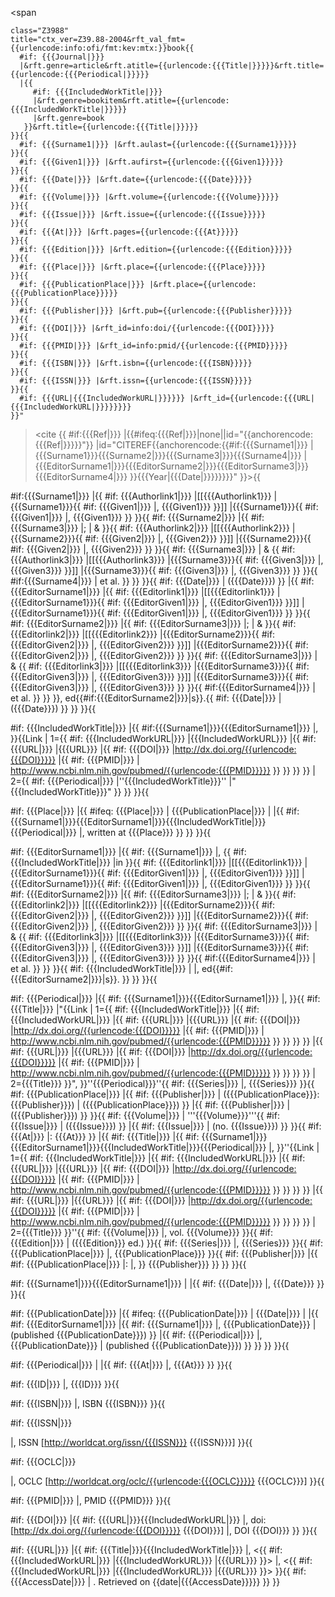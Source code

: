 <span
<!-- This is a COinS tag (http://ocoins.info), which allows automated tools to parse the citation information: -->
    class="Z3988"
    title="ctx_ver=Z39.88-2004&rft_val_fmt={{urlencode:info:ofi/fmt:kev:mtx:}}book{{
      #if: {{{Journal|}}}
      |&rft.genre=article&rft.atitle={{urlencode:{{{Title|}}}}}&rft.title={{urlencode:{{{Periodical|}}}}}
      |{{
         #if: {{{IncludedWorkTitle|}}}
         |&rft.genre=bookitem&rft.atitle={{urlencode:{{{IncludedWorkTitle|}}}}}
         |&rft.genre=book
       }}&rft.title={{urlencode:{{{Title|}}}}}
    }}{{
      #if: {{{Surname1|}}} |&rft.aulast={{urlencode:{{{Surname1}}}}}
    }}{{
      #if: {{{Given1|}}} |&rft.aufirst={{urlencode:{{{Given1}}}}}
    }}{{
      #if: {{{Date|}}} |&rft.date={{urlencode:{{{Date}}}}}
    }}{{
      #if: {{{Volume|}}} |&rft.volume={{urlencode:{{{Volume}}}}}
    }}{{
      #if: {{{Issue|}}} |&rft.issue={{urlencode:{{{Issue}}}}}
    }}{{
      #if: {{{At|}}} |&rft.pages={{urlencode:{{{At}}}}}
    }}{{
      #if: {{{Edition|}}} |&rft.edition={{urlencode:{{{Edition}}}}}
    }}{{
      #if: {{{Place|}}} |&rft.place={{urlencode:{{{Place}}}}}
    }}{{
      #if: {{{PublicationPlace|}}} |&rft.place={{urlencode:{{{PublicationPlace}}}}}
    }}{{
      #if: {{{Publisher|}}} |&rft.pub={{urlencode:{{{Publisher}}}}}
    }}{{
      #if: {{{DOI|}}} |&rft_id=info:doi/{{urlencode:{{{DOI}}}}}
    }}{{
      #if: {{{PMID|}}} |&rft_id=info:pmid/{{urlencode:{{{PMID}}}}} 
    }}{{ 
      #if: {{{ISBN|}}} |&rft.isbn={{urlencode:{{{ISBN}}}}}
    }}{{
      #if: {{{ISSN|}}} |&rft.issn={{urlencode:{{{ISSN}}}}}
    }}{{
      #if: {{{URL|{{{IncludedWorkURL|}}}}}} |&rft_id={{urlencode:{{{URL|{{{IncludedWorkURL|}}}}}}}}
    }}"
><cite 
{{
  #if:{{{Ref|}}}
  |{{#ifeq:{{{Ref|}}}|none||id="{{anchorencode:{{{Ref|}}}}}"}}
  |id="CITEREF{{anchorencode:{{#if:{{{Surname1|}}}
     |{{{Surname1}}}{{{Surname2|}}}{{{Surname3|}}}{{{Surname4|}}}
     |{{{EditorSurname1|}}}{{{EditorSurname2|}}}{{{EditorSurname3|}}}{{{EditorSurname4|}}}
   }}{{{Year|{{{Date|}}}}}}}}"
}}>{{
<!--============  Author or editor and date  ============-->
  #if:{{{Surname1|}}}
  |{{
     #if: {{{Authorlink1|}}}
     |[[{{{Authorlink1}}} |{{{Surname1}}}{{
        #if: {{{Given1|}}}
        |, {{{Given1}}}
      }}]]
     |{{{Surname1}}}{{
        #if: {{{Given1|}}}
        |, {{{Given1}}}
      }}
   }}{{
     #if: {{{Surname2|}}}
     |{{
        #if: {{{Surname3|}}}
        |<nowiki>; </nowiki>
        |&#32;&amp;&#32;
      }}{{
        #if: {{{Authorlink2|}}}
        |[[{{{Authorlink2}}} |{{{Surname2}}}{{
           #if: {{{Given2|}}}
           |, {{{Given2}}}
         }}]]
        |{{{Surname2}}}{{
           #if: {{{Given2|}}}
           |, {{{Given2}}}
         }}
      }}{{
        #if: {{{Surname3|}}}
        |&#32;&amp; {{
           #if: {{{Authorlink3|}}}
           |[[{{{Authorlink3}}} |{{{Surname3}}}{{
              #if: {{{Given3|}}}
              |, {{{Given3}}}
            }}]]
           |{{{Surname3}}}{{
              #if: {{{Given3|}}}
              |, {{{Given3}}}
            }}
         }}{{
           #if:{{{Surname4|}}}
           |&#32;et al.
         }}
      }}
   }}{{
     #if: {{{Date|}}}
     |&#32;({{{Date}}})
   }}
  |{{
     #if: {{{EditorSurname1|}}}
     |{{
        #if: {{{Editorlink1|}}}
        |[[{{{Editorlink1}}} |{{{EditorSurname1}}}{{
           #if: {{{EditorGiven1|}}}
           |, {{{EditorGiven1}}}
         }}]]
        |{{{EditorSurname1}}}{{
           #if: {{{EditorGiven1|}}}
           |, {{{EditorGiven1}}}
         }}
      }}{{
        #if: {{{EditorSurname2|}}}
        |{{
           #if: {{{EditorSurname3|}}}
           |<nowiki>; </nowiki>
           |&#32;&amp;&#32;
         }}{{
           #if: {{{Editorlink2|}}}
           |[[{{{Editorlink2}}} |{{{EditorSurname2}}}{{
              #if: {{{EditorGiven2|}}}
              |, {{{EditorGiven2}}}
            }}]]
           |{{{EditorSurname2}}}{{
              #if: {{{EditorGiven2|}}}
              |, {{{EditorGiven2}}}
            }}
         }}{{
           #if: {{{EditorSurname3|}}}
           |&#32;&amp; {{
              #if: {{{Editorlink3|}}}
              |[[{{{Editorlink3}}} |{{{EditorSurname3}}}{{
                 #if: {{{EditorGiven3|}}}
                 |, {{{EditorGiven3}}}
               }}]]
              |{{{EditorSurname3}}}{{
                 #if: {{{EditorGiven3|}}}
                 |, {{{EditorGiven3}}}
               }}
            }}{{
              #if:{{{EditorSurname4|}}}
              |&#32;et al.
            }}
         }}
      }}, ed{{#if:{{{EditorSurname2|}}}|s}}.{{
        #if: {{{Date|}}}
        |&#32;({{{Date}}})
      }}
   }}
}}{{
<!--============  Title of included work  ============-->
  #if: {{{IncludedWorkTitle|}}}
  |{{
     #if:{{{Surname1|}}}{{{EditorSurname1|}}} 
     |,&#32; 
   }}{{Link
     | 1={{
           #if: {{{IncludedWorkURL|}}}
           |{{{IncludedWorkURL}}}
           |{{
              #if: {{{URL|}}}
              |{{{URL}}}
              |{{
                 #if: {{{DOI|}}}
                 |http://dx.doi.org/{{urlencode:{{{DOI}}}}}
                  |{{ 
                    #if: {{{PMID|}}} 
                    | http://www.ncbi.nlm.nih.gov/pubmed/{{urlencode:{{{PMID}}}}} 
                   }} 
               }}
            }} 
         }}
     | 2={{
           #if: {{{Periodical|}}}
           |''{{{IncludedWorkTitle}}}''
           |"{{{IncludedWorkTitle}}}"
         }}
   }}
}}{{
<!--============  Place (if different than PublicationPlace) ============-->
  #if: {{{Place|}}}
  |{{
     #ifeq: {{{Place|}}} | {{{PublicationPlace|}}}
     |
     |{{
        #if: {{{Surname1|}}}{{{EditorSurname1|}}}{{{IncludedWorkTitle|}}}{{{Periodical|}}}
        |, written at {{{Place}}}
      }}
   }}
}}{{
<!--============  Editor of compilation  ============-->
  #if: {{{EditorSurname1|}}}
  |{{
     #if: {{{Surname1|}}}
     |, {{
        #if: {{{IncludedWorkTitle|}}}
        |in&#32;
      }}{{
        #if: {{{Editorlink1|}}}
        |[[{{{Editorlink1}}} |{{{EditorSurname1}}}{{
           #if: {{{EditorGiven1|}}}
           |, {{{EditorGiven1}}}
         }}]]
        |{{{EditorSurname1}}}{{
           #if: {{{EditorGiven1|}}}
           |, {{{EditorGiven1}}}
         }}
      }}{{
        #if: {{{EditorSurname2|}}}
        |{{
           #if: {{{EditorSurname3|}}}
           |<nowiki>; </nowiki>
           |&#32;&amp;&#32;
         }}{{
           #if: {{{Editorlink2|}}}
           |[[{{{Editorlink2}}} |{{{EditorSurname2}}}{{
              #if: {{{EditorGiven2|}}}
              |, {{{EditorGiven2}}}
            }}]]
           |{{{EditorSurname2}}}{{
              #if: {{{EditorGiven2|}}}
              |, {{{EditorGiven2}}}
            }}
         }}{{
           #if: {{{EditorSurname3|}}}
           |&#32;&amp; {{
              #if: {{{Editorlink3|}}}
              |[[{{{Editorlink3}}} |{{{EditorSurname3}}}{{
                 #if: {{{EditorGiven3|}}}
                 |, {{{EditorGiven3}}}
               }}]]
              |{{{EditorSurname3}}}{{
                 #if: {{{EditorGiven3|}}}
                 |, {{{EditorGiven3}}}
               }}
            }}{{
              #if:{{{EditorSurname4|}}}
              |&#32;et al.
            }}
         }}
      }}{{
        #if: {{{IncludedWorkTitle|}}}
        |
        |, ed{{#if:{{{EditorSurname2|}}}|s}}.
      }}
   }}
}}{{
  <!--============  Periodicals  ============-->
  #if: {{{Periodical|}}}
  |{{
     #if: {{{Surname1|}}}{{{EditorSurname1|}}}
     |,&#32;
   }}{{
     #if: {{{Title|}}}
     |"{{Link
        | 1={{
              #if: {{{IncludedWorkTitle|}}}
              |{{
                 #if: {{{IncludedWorkURL|}}}
                 |{{
                    #if: {{{URL|}}}
                    |{{{URL}}}
                    |{{
                       #if: {{{DOI|}}}
                       |http://dx.doi.org/{{urlencode:{{{DOI}}}}}
                  |{{ 
                    #if: {{{PMID|}}} 
                    | http://www.ncbi.nlm.nih.gov/pubmed/{{urlencode:{{{PMID}}}}} 
                   }} 
                     }}
                  }}
               }}
              |{{
                 #if: {{{URL|}}}
                 |{{{URL}}}
                 |{{
                    #if: {{{DOI|}}}
                    |http://dx.doi.org/{{urlencode:{{{DOI}}}}}
                  |{{ 
                    #if: {{{PMID|}}} 
                    | http://www.ncbi.nlm.nih.gov/pubmed/{{urlencode:{{{PMID}}}}} 
                   }} 
                  }}
               }}
            }}
        | 2={{{Title}}}
      }}",&#32;
   }}''{{{Periodical}}}''{{
     #if: {{{Series|}}}
     |, {{{Series}}}
   }}{{
     #if: {{{PublicationPlace|}}}
     |{{
        #if: {{{Publisher|}}}
        |&#32;({{{PublicationPlace}}}<nowiki>: </nowiki>{{{Publisher}}})
        |&#32;({{{PublicationPlace}}})
      }}
     |{{
        #if: {{{Publisher|}}}
        |&#32;({{{Publisher}}})
      }}
   }}{{
     #if: {{{Volume|}}}
     |&#32;'''{{{Volume}}}'''{{
        #if: {{{Issue|}}}
        |&#x00a0;({{{Issue}}})
      }}
     |{{
        #if: {{{Issue|}}}
        |&#32;(no. {{{Issue}}})
      }}
   }}{{
     #if: {{{At|}}}
     |<nowiki>: </nowiki> {{{At}}}
   }}
  |{{
     <!--============ Anything else with a title, including books ============-->
     #if: {{{Title|}}}
     |{{
        #if: {{{Surname1|}}}{{{EditorSurname1|}}}{{{IncludedWorkTitle|}}}{{{Periodical|}}}
        |,&#32;
      }}''{{Link
        | 1={{
              #if: {{{IncludedWorkTitle|}}}
              |{{
                 #if: {{{IncludedWorkURL|}}}
                 |{{
                    #if: {{{URL|}}}
                    |{{{URL}}}
                    |{{
                       #if: {{{DOI|}}}
                       |http://dx.doi.org/{{urlencode:{{{DOI}}}}}
                  |{{ 
                    #if: {{{PMID|}}} 
                    | http://www.ncbi.nlm.nih.gov/pubmed/{{urlencode:{{{PMID}}}}} 
                   }} 
                     }}
                  }}
               }}
              |{{
                 #if: {{{URL|}}}
                 |{{{URL}}}
                 |{{
                    #if: {{{DOI|}}}
                    |http://dx.doi.org/{{urlencode:{{{DOI}}}}}
                  |{{ 
                    #if: {{{PMID|}}} 
                    | http://www.ncbi.nlm.nih.gov/pubmed/{{urlencode:{{{PMID}}}}} 
                   }} 
                  }}
               }}
            }}
        | 2={{{Title}}}
      }}''{{
        #if: {{{Volume|}}}
        |, vol. {{{Volume}}}
      }}{{
        #if: {{{Edition|}}}
        |&#32;({{{Edition}}} ed.)
      }}{{
        #if: {{{Series|}}}
        |, {{{Series}}}
      }}{{
        #if: {{{PublicationPlace|}}}
        |, {{{PublicationPlace}}}
      }}{{
        #if: {{{Publisher|}}}
        |{{
           #if: {{{PublicationPlace|}}}
           |<nowiki>:</nowiki>
           |,
         }} {{{Publisher}}}
      }}
   }}
}}{{
<!--============ Date (if no author/editor) ============-->
  #if: {{{Surname1|}}}{{{EditorSurname1|}}}
  |
  |{{
     #if: {{{Date|}}}
     |, {{{Date}}}
   }}
}}{{
<!--============ Publication date ============-->
  #if: {{{PublicationDate|}}}
  |{{
     #ifeq: {{{PublicationDate|}}} | {{{Date|}}}
     |
     |{{
        #if: {{{EditorSurname1|}}}
        |{{
           #if: {{{Surname1|}}}
           |, {{{PublicationDate}}}
           |&#32;(published {{{PublicationDate}}})
         }}
        |{{
           #if: {{{Periodical|}}}
           |, {{{PublicationDate}}}
           |&#32;(published {{{PublicationDate}}})
         }}
      }}
   }}
}}{{
<!--============ Page within included work ============-->
  #if: {{{Periodical|}}}
  |
  |{{
     #if: {{{At|}}}
     |, {{{At}}}
   }}
}}{{
<!--============ Misc. Identifier ============-->
  #if: {{{ID|}}}
  |, {{{ID}}}
}}{{
<!--============ ISBN ============-->
  #if: {{{ISBN|}}}
  |, ISBN {{{ISBN}}}
}}{{
<!--============ ISSN ============-->
  #if: {{{ISSN|}}}
  <!--  |, [[International Standard Serial Number|ISSN]] [http://worldcat.org/issn/{{{ISSN}}} {{{ISSN}}}]-->
  |, ISSN [http://worldcat.org/issn/{{{ISSN}}} {{{ISSN}}}]
}}{{
<!--============ OCLC ============-->
  #if: {{{OCLC|}}}
  <!--  |, [[OCLC]] [http://worldcat.org/oclc/{{urlencode:{{{OCLC}}}}} {{{OCLC}}}]-->
  |, OCLC [http://worldcat.org/oclc/{{urlencode:{{{OCLC}}}}} {{{OCLC}}}]
}}{{
<!--============ PMID ============--> 
  #if: {{{PMID|}}} 
  |, PMID {{{PMID}}} 
}}{{ 
<!--============ DOI ============-->
  #if: {{{DOI|}}}
  |{{
     #if: {{{URL|}}}{{{IncludedWorkURL|}}}
     <!--     |, [[Digital object identifier|doi]]:[http://dx.doi.org/{{urlencode:{{{DOI}}}}} {{{DOI}}}]-->
     |, doi:[http://dx.doi.org/{{urlencode:{{{DOI}}}}} {{{DOI}}}]
     |<span class="printonly">, DOI {{{DOI}}}</span>
   }}
}}{{
<!--============ URL and AccessDate ============-->
  #if: {{{URL|}}}
  |{{
     #if: {{{Title|}}}{{{IncludedWorkTitle|}}}
     |<span class="printonly">, &lt;{{
                                      #if: {{{IncludedWorkURL|}}}
                                      |{{{IncludedWorkURL}}}
                                      |{{{URL}}}
                                    }}&gt;</span>
     |, &lt;{{
              #if: {{{IncludedWorkURL|}}}
              |{{{IncludedWorkURL}}}
              |{{{URL}}}
            }}&gt;
   }}{{
     #if: {{{AccessDate|}}}
     | .&#32;Retrieved on {{date|{{{AccessDate}}}}}
   }}
}}</cite></span>
<noinclude></noinclude>
